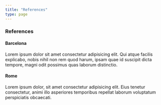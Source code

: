 ```yaml
---
title: "References"
type: page
---
```



### References

#### Barcelona

Lorem ipsum dolor sit amet consectetur adipisicing elit. Qui atque facilis
explicabo, nobis nihil non rem quod harum, ipsam quae id suscipit dicta tempore,
magni odit possimus quas laborum distinctio.

#### Rome

Lorem ipsum dolor, sit amet consectetur adipisicing elit. Eius tenetur
consectetur, animi illo asperiores temporibus repellat laborum voluptatum
perspiciatis obcaecati.
